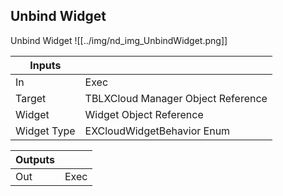 ## Unbind Widget
Unbind Widget
![[../img/nd_img_UnbindWidget.png]]

|Inputs||
|--|--|
| In | Exec |
| Target | TBLXCloud Manager Object Reference |
| Widget | Widget Object Reference |
| Widget Type | EXCloudWidgetBehavior Enum |

|Outputs||
|--|--|
| Out | Exec |
